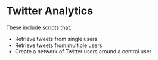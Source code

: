 # Twitter Analytics

These include scripts that:
* Retrieve tweets from single users
* Retrieve tweets from multiple users
* Create a network of Twitter users around a central user
